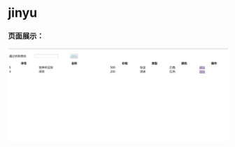 # jinyu

### 页面展示：
![Image show](https://github.com/zjy041512/jinyu/blob/master/QQ%E6%B5%8F%E8%A7%88%E5%99%A8%E6%88%AA%E5%9B%BE20180618190251.png)
